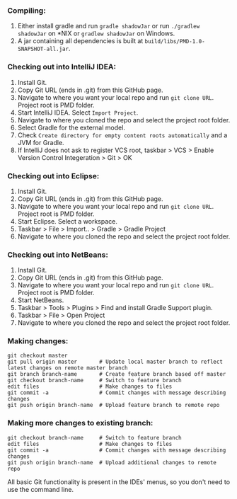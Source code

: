 ### Compiling:
1. Either install gradle and run `gradle shadowJar` or run `./gradlew shadowJar` on *NIX or `gradlew shadowJar` on Windows.
2. A jar containing all dependencies is built at `build/libs/PMD-1.0-SNAPSHOT-all.jar`.

### Checking out into IntelliJ IDEA:
1. Install Git.
2. Copy Git URL (ends in .git) from this GitHub page.
3. Navigate to where you want your local repo and run `git clone URL`. Project root is PMD folder.
4. Start IntelliJ IDEA. Select `Import Project`.
5. Navigate to where you cloned the repo and select the project root folder.
6. Select Gradle for the external model.
7. Check `Create directory for empty content roots automatically` and a JVM for Gradle.
8. If IntelliJ does not ask to register VCS root, taskbar > VCS > Enable Version Control Integeration > Git > OK

### Checking out into Eclipse:
1. Install Git.
2. Copy Git URL (ends in .git) from this GitHub page.
3. Navigate to where you want your local repo and run `git clone URL`. Project root is PMD folder.
4. Start Eclipse. Select a workspace.
5. Taskbar > File > Import.. > Gradle > Gradle Project
6. Navigate to where you cloned the repo and select the project root folder.

### Checking out into NetBeans:
1. Install Git.
2. Copy Git URL (ends in .git) from this GitHub page.
3. Navigate to where you want your local repo and run `git clone URL`. Project root is PMD folder.
4. Start NetBeans.
5. Taskbar > Tools > Plugins > Find and install Gradle Support plugin.
6. Taskbar > File > Open Project
7. Navigate to where you cloned the repo and select the project root folder.

### Making changes:
```
git checkout master
git pull origin master       # Update local master branch to reflect latest changes on remote master branch
git branch branch-name       # Create feature branch based off master
git checkout branch-name     # Switch to feature branch
edit files                   # Make changes to files
git commit -a                # Commit changes with message describing changes
git push origin branch-name  # Upload feature branch to remote repo
```

### Making more changes to existing branch:
```
git checkout branch-name     # Switch to feature branch
edit files                   # Make changes to files
git commit -a                # Commit changes with message describing changes
git push origin branch-name  # Upload additional changes to remote repo
```

All basic Git functionality is present in the IDEs' menus, so you don't need to use the command line.